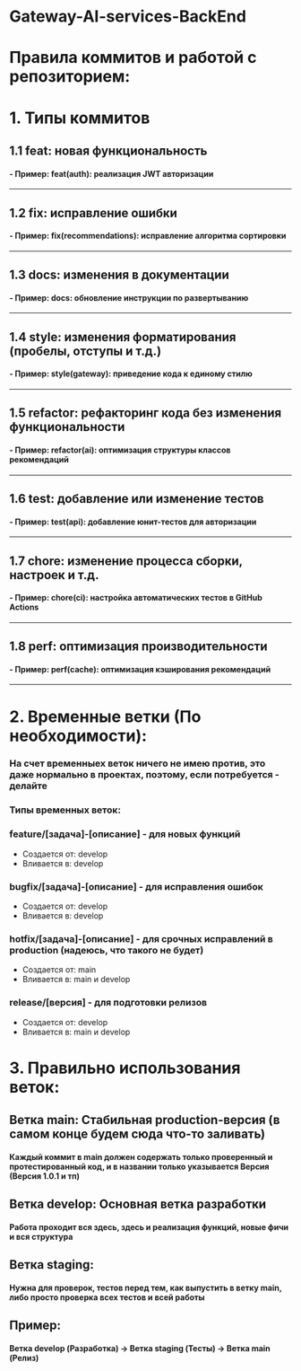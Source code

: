 # Gateway-AI-services-BackEnd
# Правила коммитов и работой с репозиторием:
# 1. Типы коммитов

## 1.1 feat: новая функциональность
#### - Пример: feat(auth): реализация JWT авторизации
-----------------
## 1.2 fix: исправление ошибки
#### - Пример: fix(recommendations): исправление алгоритма сортировки
-----------------
## 1.3 docs: изменения в документации
#### - Пример: docs: обновление инструкции по развертыванию
-----------------
## 1.4 style: изменения форматирования (пробелы, отступы и т.д.)
#### - Пример: style(gateway): приведение кода к единому стилю
-----------------
## 1.5 refactor: рефакторинг кода без изменения функциональности
#### - Пример: refactor(ai): оптимизация структуры классов рекомендаций
-----------------
## 1.6 test: добавление или изменение тестов
#### - Пример: test(api): добавление юнит-тестов для авторизации
-----------------
## 1.7 chore: изменение процесса сборки, настроек и т.д.
#### - Пример: chore(ci): настройка автоматических тестов в GitHub Actions
-----------------
## 1.8 perf: оптимизация производительности
#### - Пример: perf(cache): оптимизация кэширования рекомендаций
-----------------

# 2. Временные ветки (По необходимости):
### На счет временныех веток ничего не имею против, это даже нормально в проектах, поэтому, если потребуется - делайте
### Типы временных веток:
### feature/[задача]-[описание] - для новых функций
- Создается от: develop
- Вливается в: develop

### bugfix/[задача]-[описание] - для исправления ошибок
- Создается от: develop
- Вливается в: develop

### hotfix/[задача]-[описание] - для срочных исправлений в production (надеюсь, что такого не будет)
- Создается от: main
- Вливается в: main и develop

### release/[версия] - для подготовки релизов
- Создается от: develop
- Вливается в: main и develop

# 3. Правильно использования веток: 
## Ветка main: Стабильная production-версия (в самом конце будем сюда что-то заливать)
#### Каждый коммит в main должен содержать только проверенный и протестированный код, и в названии только указывается Версия (Версия 1.0.1 и тп)
## Ветка develop: Основная ветка разработки 
#### Работа проходит вся здесь, здесь и реализация функций, новые фичи и вся структура
## Ветка staging:
#### Нужна для проверок, тестов перед тем, как выпустить в ветку main, либо просто проверка всех тестов и всей работы
## Пример:
#### Ветка develop (Разработка) -> Ветка staging (Тесты)  -> Ветка main (Релиз)

